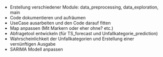 - Erstellung verschiedener Module: data_preprocessing, data_exploration, main
- Code dokumentieren und aufräumen
- UseCase ausarbeiten und den Code darauf fitten
- Map anpassen (Mit Markern oder eher ohne? etc.)
- Abfragetool entwickeln (für TS_forecast und Unfallkategorie_prediction)
- Wahrscheinlichkeit der Unfallkategorien und Erstellung einer vernünftigen Ausgabe
- SARIMA Modell anpassen